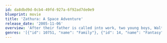 ```yaml
---
id: da8dbd9d-0cb4-49fd-927a-6f92ad7de0e9
blueprint: movie
title: 'Zathura: A Space Adventure'
release_date: '2005-11-06'
overview: 'After their father is called into work, two young boys, Walter and Danny, are left in the care of their teenage sister, Lisa, and told they must stay inside. Walter and Danny, who anticipate a boring day, are shocked when they begin playing Zathura, a space-themed board game, which they realize has mystical powers when their house is shot into space. With the help of an astronaut, the boys attempt to return home.'
genres: '[{"id": 10751, "name": "Family"}, {"id": 14, "name": "Fantasy"}, {"id": 878, "name": "Science Fiction"}, {"id": 12, "name": "Adventure"}]'
---
```

